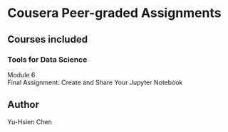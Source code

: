 # Cousera Peer-graded Assignments

## Courses included

### Tools for Data Science
Module 6 </br>
Final Assignment: Create and Share Your Jupyter Notebook </br>


## Author
Yu-Hsien Chen
